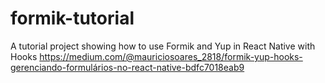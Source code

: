 # formik-tutorial
A tutorial project showing how to use Formik and Yup in React Native with Hooks
https://medium.com/@mauriciosoares_2818/formik-yup-hooks-gerenciando-formulários-no-react-native-bdfc7018eab9
